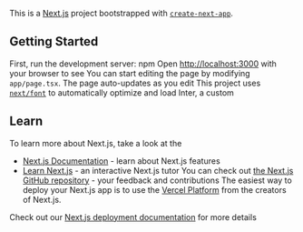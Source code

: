 This is a [Next.js](https://nextjs.org/) project bootstrapped with [`create-next-app`](https://github.com/vercel/next.js/tree/canary/packages/create-next-app).

## Getting Started
First, run the development server:
npm 
Open [http://localhost:3000](http://localhost:3000) with your browser to see 
You can start editing the page by modifying `app/page.tsx`. The page auto-updates as you edit
This project uses [`next/font`](https://nextjs.org/docs/basic-features/font-optimization) to automatically optimize and load Inter, a custom 
## Learn 
To learn more about Next.js, take a look at the
- [Next.js Documentation](https://nextjs.org/docs) - learn about Next.js features
- [Learn Next.js](https://nextjs.org/learn) - an interactive Next.js tutor
You can check out [the Next.js GitHub repository](https://github.com/vercel/next.js/) - your feedback and contributions 
The easiest way to deploy your Next.js app is to use the [Vercel Platform](https://vercel.com/new?utm_medium=default-template&filter=next.js&utm_source=create-next-app&utm_campaign=create-next-app-readme) from the creators of Next.js.

Check out our [Next.js deployment documentation](https://nextjs.org/docs/deployment) for more details

